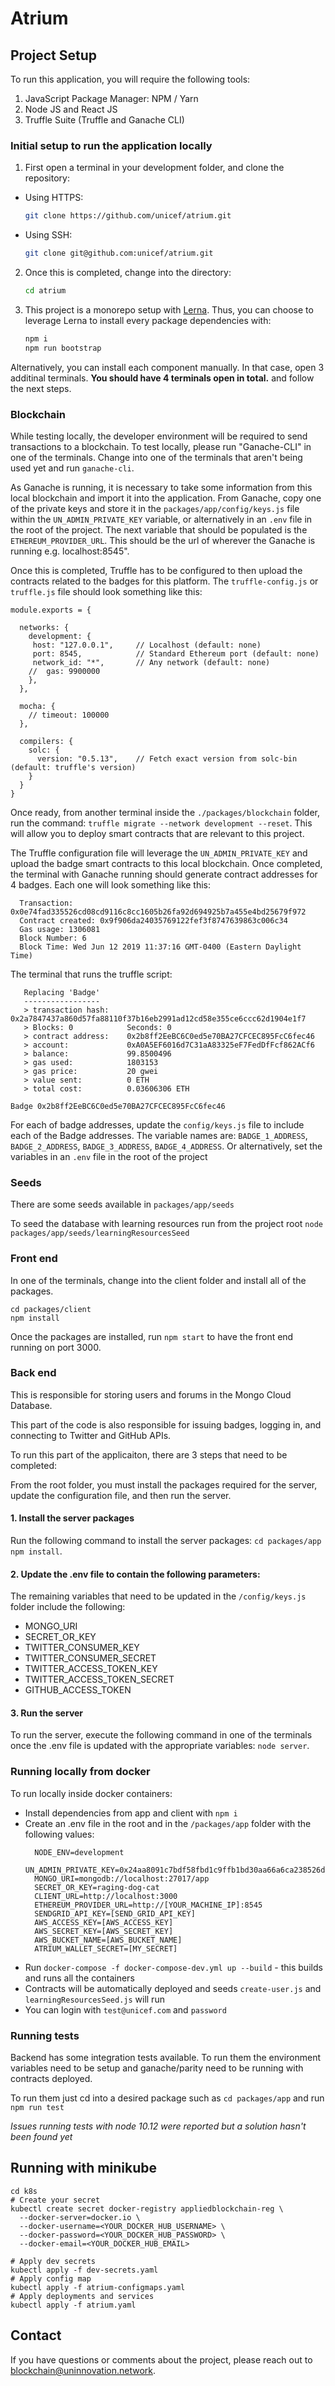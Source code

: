 # Atrium

## Project Setup

To run this application, you will require the following tools:
1. JavaScript Package Manager: NPM / Yarn
2. Node JS and React JS
3. Truffle Suite (Truffle and Ganache CLI)

### Initial setup to run the application locally

1. First open a terminal in your development folder, and clone the repository:

* Using HTTPS:

    ```bash
    git clone https://github.com/unicef/atrium.git
    ```

* Using SSH:

    ```bash
    git clone git@github.com:unicef/atrium.git
    ```

2. Once this is completed, change into the directory:

    ```bash
    cd atrium
    ```

3. This project is a monorepo setup with [Lerna](https://lerna.js.org/). Thus, you can choose to leverage Lerna to install every package dependencies with:

    ```bash
    npm i
    npm run bootstrap
    ```

Alternatively, you can install each component manually. In that case, open 3 additinal terminals. **You should have 4 terminals open in total.** and follow the next steps.

### Blockchain

While testing locally, the developer environment will be required to send transactions to a blockchain.  To test locally, please run "Ganache-CLI" in one of the terminals.  Change into one of the terminals that aren't being used yet and run `ganache-cli`.


As Ganache is running, it is necessary to take some information from this local blockchain and import it into the application.  From Ganache, copy one of the private keys and store it in the `packages/app/config/keys.js` file within the `UN_ADMIN_PRIVATE_KEY` variable, or alternatively in an `.env` file in the root of the project.  The  next variable that should be populated is the `ETHEREUM_PROVIDER_URL`.  This should be the url of wherever the Ganache is running e.g. localhost:8545".

Once this is completed, Truffle has to be configured to then upload the contracts related to the badges for this platform.  The `truffle-config.js` or `truffle.js` file should look something like this:

```
module.exports = {

  networks: {
    development: {
     host: "127.0.0.1",     // Localhost (default: none)
     port: 8545,            // Standard Ethereum port (default: none)
     network_id: "*",       // Any network (default: none)
    //  gas: 9900000
    },
  },

  mocha: {
    // timeout: 100000
  },

  compilers: {
    solc: {
      version: "0.5.13",    // Fetch exact version from solc-bin (default: truffle's version)
    }
  }
}
```
Once ready, from another terminal inside the `./packages/blockchain` folder, run the command: `truffle migrate --network development --reset`.  This will allow you to deploy smart contracts that are relevant to this project.

The Truffle configuration file will leverage the `UN_ADMIN_PRIVATE_KEY` and upload the badge smart contracts to this local blockchain.  Once completed, the terminal with Ganache running should generate contract addresses for 4 badges.  Each one will look something like this:

```
  Transaction: 0x0e74fad335526cd08cd9116c8cc1605b26fa92d694925b7a455e4bd25679f972
  Contract created: 0x9f906da24035769122fef3f8747639863c006c34
  Gas usage: 1306081
  Block Number: 6
  Block Time: Wed Jun 12 2019 11:37:16 GMT-0400 (Eastern Daylight Time)
```
The terminal that runs the truffle script:
```
   Replacing 'Badge'
   -----------------
   > transaction hash:    0x2a7847437a860d57fa88110f37b16eb2991ad12cd58e355ce6ccc62d1904e1f7
   > Blocks: 0            Seconds: 0
   > contract address:    0x2b8ff2EeBC6C0ed5e70BA27CFCEC895FcC6fec46
   > account:             0xA0A5EF6016d7C31aA83325eF7FedDfFcf862ACf6
   > balance:             99.8500496
   > gas used:            1803153
   > gas price:           20 gwei
   > value sent:          0 ETH
   > total cost:          0.03606306 ETH

Badge 0x2b8ff2EeBC6C0ed5e70BA27CFCEC895FcC6fec46
```

For each of badge addresses, update the `config/keys.js` file to include each of the Badge addresses.  The variable names are: `BADGE_1_ADDRESS`, `BADGE_2_ADDRESS`, `BADGE_3_ADDRESS`, `BADGE_4_ADDRESS`. Or alternatively, set the variables in an `.env` file in the root of the project

### Seeds
There are some seeds available in `packages/app/seeds`

To seed the database with learning resources run from the project root
`node packages/app/seeds/learningResourcesSeed`

### Front end
In one of the terminals, change into the client folder and install all of the packages.
```
cd packages/client
npm install
```
Once the packages are installed, run `npm start` to have the front end running on port 3000.


### Back end

This is responsible for storing users and forums in the Mongo Cloud Database.

This part of the code is also responsible for issuing badges, logging in, and connecting to Twitter and GitHub APIs.

To run this part of the applicaiton, there are 3 steps that need to be completed:

From the root folder, you must install the packages required for the server, update the configuration file, and then run the server.

#### 1. Install the server packages
Run the following command to install the server packages: `cd packages/app` `npm install`.

#### 2. Update the .env file to contain the following parameters:
The remaining variables that need to be updated in the `/config/keys.js` folder include the following:

- MONGO_URI
- SECRET_OR_KEY
- TWITTER_CONSUMER_KEY
- TWITTER_CONSUMER_SECRET
- TWITTER_ACCESS_TOKEN_KEY
- TWITTER_ACCESS_TOKEN_SECRET
- GITHUB_ACCESS_TOKEN

#### 3. Run the server
To run the server, execute the following command in one of the terminals once the .env file is updated with the appropriate variables: `node server`.

### Running locally from docker
To run locally inside docker containers:
- Install dependencies from app and client with `npm i`
- Create an .env file in the root and in the `/packages/app` folder with the following values:
  ```
    NODE_ENV=development
    UN_ADMIN_PRIVATE_KEY=0x24aa8091c7bdf58fbd1c9ffb1bd30aa66a6ca238526da50a319e411365f64415
    MONGO_URI=mongodb://localhost:27017/app
    SECRET_OR_KEY=raging-dog-cat
    CLIENT_URL=http://localhost:3000
    ETHEREUM_PROVIDER_URL=http://[YOUR_MACHINE_IP]:8545
    SENDGRID_API_KEY=[SEND_GRID_API_KEY]
    AWS_ACCESS_KEY=[AWS_ACCESS_KEY]
    AWS_SECRET_KEY=[AWS_SECRET_KEY]
    AWS_BUCKET_NAME=[AWS_BUCKET_NAME]
    ATRIUM_WALLET_SECRET=[MY_SECRET]
  ```
- Run `docker-compose -f docker-compose-dev.yml up --build` - this builds and runs all the containers
- Contracts will be automatically deployed and seeds `create-user.js` and `learningResourcesSeed.js` will run
- You can login with `test@unicef.com` and `password`


### Running tests
Backend has some integration tests available.
To run them the environment variables need to be setup and ganache/parity need to be running with contracts deployed.

To run them just cd into a desired package such as `cd packages/app` and run `npm run test`

*Issues running tests with node 10.12 were reported but a solution hasn't been found yet*

## Running with minikube
```
cd k8s
# Create your secret
kubectl create secret docker-registry appliedblockchain-reg \
  --docker-server=docker.io \
  --docker-username=<YOUR_DOCKER_HUB_USERNAME> \
  --docker-password=<YOUR_DOCKER_HUB_PASSWORD> \
  --docker-email=<YOUR_DOCKER_HUB_EMAIL>

# Apply dev secrets
kubectl apply -f dev-secrets.yaml
# Apply config map
kubectl apply -f atrium-configmaps.yaml
# Apply deployments and services
kubectl apply -f atrium.yaml
````
## Contact

If you have questions or comments about the project, please reach out to blockchain@uninnovation.network.
